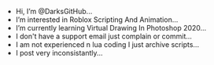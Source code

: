 -  Hi, I’m @DarksGitHub...
-  I’m interested in Roblox Scripting And Animation...
-  I’m currently learning Virtual Drawing In Photoshop 2020...
-  I don't have a support email just complain or commit...
-  I am not experienced n lua coding I just archive scripts...
-  I post very inconsistantly...

<!---
DarksGitHub/DarksGitHub is a ✨ special ✨ repository because its `README.md` (this file) appears on your GitHub profile.
You can click the Preview link to take a look at your changes.
--->
